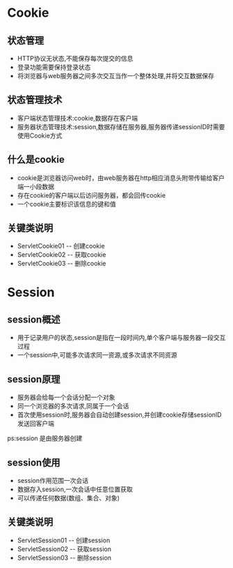 # Cookie
## 状态管理 
* HTTP协议无状态,不能保存每次提交的信息
* 登录功能需要保持登录状态
* 将浏览器与web服务器之间多次交互当作一个整体处理,并将交互数据保存

## 状态管理技术
* 客户端状态管理技术:cookie,数据存在客户端
* 服务器状态管理技术:session,数据存储在服务器,服务器传递sessionID时需要使用Cookie方式

## 什么是cookie
* cookie是浏览器访问web时，由web服务器在http相应消息头附带传输给客户端一小段数据
* 存在cookie的客户端以后访问服务器，都会回传cookie
* 一个cookie主要标识该信息的键和值

## 关键类说明
* ServletCookie01 -- 创建cookie
* ServletCookie02 -- 获取cookie
* ServletCookie03 -- 删除cookie


# Session
## session概述
* 用于记录用户的状态,session是指在一段时间内,单个客户端与服务器一段交互过程
* 一个session中,可能多次请求同一资源,或多次请求不同资源

## session原理
* 服务器会给每一个会话分配一个对象
* 同一个浏览器的多次请求,同属于一个会话
* 首次使用session时,服务器会自动创建session,并创建cookie存储sessionID发送回客户端

ps:session 是由服务器创建

## session使用
* session作用范围一次会话
* 数据存入session,一次会话中任意位置获取
* 可以传递任何数据(数组、集合、对象)

## 关键类说明
* ServletSession01 -- 创建session
* ServletSession02 -- 获取session
* ServletSession03 -- 删除session